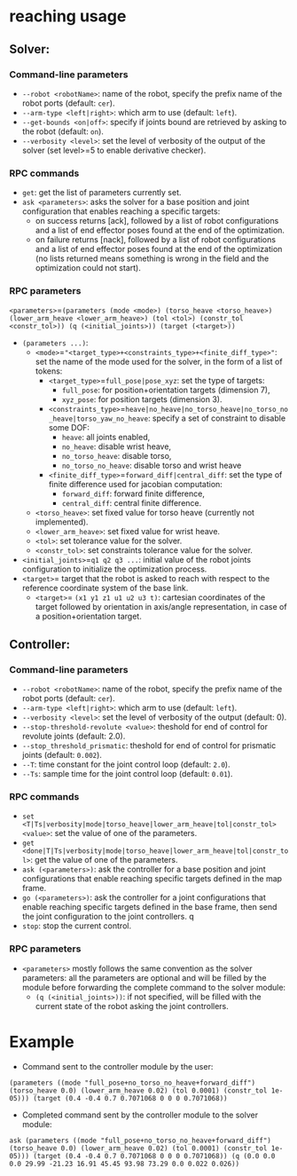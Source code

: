 # reaching usage

## Solver:

### Command-line parameters
- `--robot <robotName>`: name of the robot, specify the prefix name of the robot ports (default: `cer`).
- `--arm-type <left|right>`: which arm to use (default: `left`).
- `--get-bounds <on|off>`: specify if joints bound are retrieved by asking to the robot (default: `on`).
- `--verbosity <level>`: set the level of verbosity of the output of the solver (set level>=5 to enable derivative checker).


### RPC commands

- `get`: get the list of parameters currently set.
- `ask <parameters>`: asks the solver for a base position and joint configuration that enables reaching a specific targets:
  - on success returns [ack], followed by a list of robot configurations and a list of end effector poses found at the end of the optimization.
  - on failure returns [nack], followed by a list of robot configurations and a list of end effector poses found at the end of the optimization (no lists returned means something is wrong in the <parameters> field and the optimization could not start).

### RPC parameters

`<parameters>`=`(parameters (mode <mode>) (torso_heave <torso_heave>) (lower_arm_heave <lower_arm_heave>) (tol <tol>) (constr_tol <constr_tol>)) (q (<initial_joints>)) (target (<target>))`

- `(parameters ...)`:
  - `<mode>`=`"<target_type>+<constraints_type>+<finite_diff_type>"`: set the name of the mode used for the solver, in the form of a list of tokens:
    - `<target_type>`=`full_pose|pose_xyz`: set the type of targets:
      - `full_pose`: for position+orientation targets (dimension 7),
      - `xyz_pose`: for position targets (dimension 3).
    - `<constraints_type>`=`heave|no_heave|no_torso_heave|no_torso_no_heave|torso_yaw_no_heave`: specify a set of constraint to disable some DOF:
      - `heave`: all joints enabled,
      - `no_heave`: disable wrist heave,
      - `no_torso_heave`: disable torso,
      - `no_torso_no_heave`: disable torso and wrist heave
    - `<finite_diff_type>`=`forward_diff|central_diff`: set the type of finite difference used for jacobian computation:
      - `forward_diff`: forward finite difference,
      - `central_diff`: central finite difference.
  - `<torso_heave>`: set fixed value for torso heave (currently not implemented).
  - `<lower_arm_heave>`: set fixed value for wrist heave.
  - `<tol>`: set tolerance value for the solver.
  - `<constr_tol>`: set constraints tolerance value for the solver.
- `<initial_joints>`=`q1 q2 q3 ...`: initial value of the robot joints configuration to initialize the optimization process.
- `<target>`= target that the robot is asked to reach with respect to the reference coordinate system of the base link. 
  - `<target>`= `(x1 y1 z1 u1 u2 u3 t)`: cartesian coordinates of the target followed by orientation in axis/angle representation, in case of a position+orientation target.

## Controller: 

### Command-line parameters

- `--robot <robotName>`: name of the robot, specify the prefix name of the robot ports (default: `cer`).
- `--arm-type <left|right>`: which arm to use (default: `left`).
- `--verbosity <level>`: set the level of verbosity of the output (default: 0).
- `--stop-threshold-revolute <value>`: theshold for end of control for revolute joints (default: 2.0).
- `--stop_threshold_prismatic`: theshold for end of control for prismatic joints (default: `0.002`).
- `--T`: time constant for the joint control loop (default: `2.0`).
- `--Ts`: sample time for the joint control loop (default: `0.01`).

### RPC commands

- `set <T|Ts|verbosity|mode|torso_heave|lower_arm_heave|tol|constr_tol> <value>`: set the value of one of the parameters.
- `get <done|T|Ts|verbosity|mode|torso_heave|lower_arm_heave|tol|constr_tol>`: get the value of one of the parameters.
- `ask (<parameters>)`: ask the controller for a base position and joint configurations that enable reaching specific targets defined in the map frame.
- `go (<parameters>)`: ask the controller for a joint configurations that enable reaching specific targets defined in the base frame, then send the joint configuration to the joint controllers.  q
- `stop`: stop the current control.

### RPC parameters

- `<parameters>` mostly follows the same convention as the solver parameters: all the parameters are optional and will be filled by the module before forwarding the complete command to the solver module:
  - `(q (<initial_joints>))`: if not specified, will be filled with the current state of the robot asking the joint controllers.

# Example

- Command sent to the controller module by the user:

`(parameters ((mode "full_pose+no_torso_no_heave+forward_diff") (torso_heave 0.0) (lower_arm_heave 0.02) (tol 0.0001) (constr_tol 1e-05))) (target (0.4 -0.4 0.7 0.7071068 0 0 0 0.7071068))`

- Completed command sent by the controller module to the solver module:

`ask (parameters ((mode "full_pose+no_torso_no_heave+forward_diff") (torso_heave 0.0) (lower_arm_heave 0.02) (tol 0.0001) (constr_tol 1e-05))) (target (0.4 -0.4 0.7 0.7071068 0 0 0 0.7071068)) (q (0.0 0.0 0.0 29.99 -21.23 16.91 45.45 93.98 73.29 0.0 0.022 0.026))`

 
